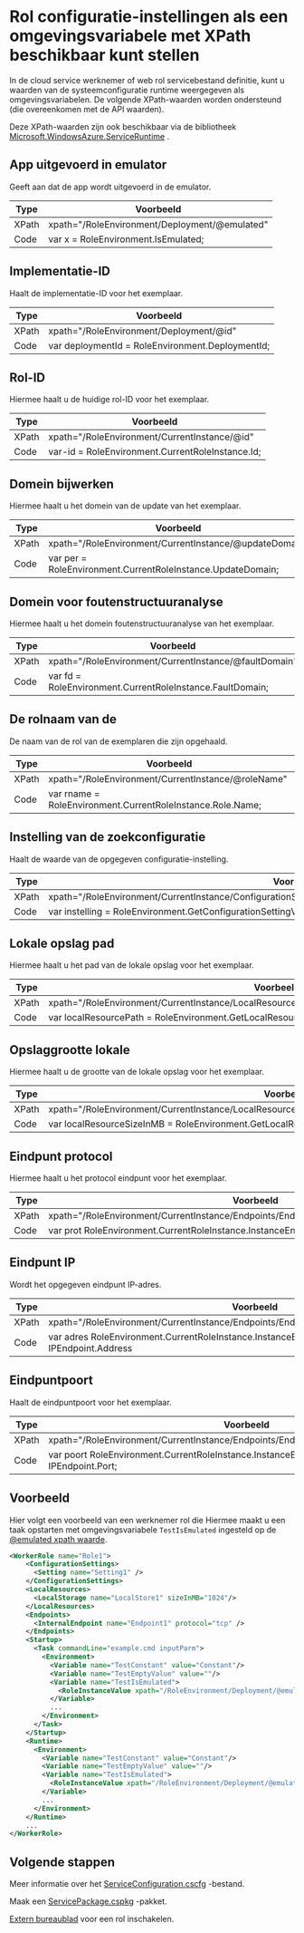<properties 
pageTitle="Cloud Services-rol config XPath bedriegen blad | Microsoft Azure" 
description="De verschillende XPath-instellingen kunt u in de cloud service rol config instellingen weergegeven als een omgevingsvariabele." 
services="cloud-services" 
documentationCenter="" 
authors="Thraka" 
manager="timlt" 
editor=""/>
<tags 
ms.service="cloud-services" 
ms.workload="tbd" 
ms.tgt_pltfrm="na" 
ms.devlang="na" 
ms.topic="article" 
ms.date="08/10/2016" 
ms.author="adegeo"/>

# <a name="expose-role-configuration-settings-as-an-environment-variable-with-xpath"></a>Rol configuratie-instellingen als een omgevingsvariabele met XPath beschikbaar kunt stellen

In de cloud service werknemer of web rol servicebestand definitie, kunt u waarden van de systeemconfiguratie runtime weergegeven als omgevingsvariabelen. De volgende XPath-waarden worden ondersteund (die overeenkomen met de API waarden).

Deze XPath-waarden zijn ook beschikbaar via de bibliotheek [Microsoft.WindowsAzure.ServiceRuntime](https://msdn.microsoft.com/library/microsoft.windowsazure.serviceruntime.roleenvironment.aspx) . 

## <a name="app-running-in-emulator"></a>App uitgevoerd in emulator

Geeft aan dat de app wordt uitgevoerd in de emulator.

| Type  | Voorbeeld |
| ----- | ------- |
| XPath | xpath="/RoleEnvironment/Deployment/@emulated" |
| Code  | var x = RoleEnvironment.IsEmulated; |


## <a name="deployment-id"></a>Implementatie-ID

Haalt de implementatie-ID voor het exemplaar.

| Type  | Voorbeeld |
| ----- | ------- |
| XPath | xpath="/RoleEnvironment/Deployment/@id" |
| Code  | var deploymentId = RoleEnvironment.DeploymentId; |


## <a name="role-id"></a>Rol-ID 

Hiermee haalt u de huidige rol-ID voor het exemplaar.

| Type  | Voorbeeld |
| ----- | ------- |
| XPath | xpath="/RoleEnvironment/CurrentInstance/@id" |
| Code  | var-id = RoleEnvironment.CurrentRoleInstance.Id; |


## <a name="update-domain"></a>Domein bijwerken

Hiermee haalt u het domein van de update van het exemplaar.

| Type  | Voorbeeld |
| ----- | ------- |
| XPath | xpath="/RoleEnvironment/CurrentInstance/@updateDomain" |
| Code  | var per = RoleEnvironment.CurrentRoleInstance.UpdateDomain; |


## <a name="fault-domain"></a>Domein voor foutenstructuuranalyse

Hiermee haalt u het domein foutenstructuuranalyse van het exemplaar.

| Type  | Voorbeeld |
| ----- | ------- |
| XPath | xpath="/RoleEnvironment/CurrentInstance/@faultDomain" |
| Code  | var fd = RoleEnvironment.CurrentRoleInstance.FaultDomain; |


## <a name="role-name"></a>De rolnaam van de

De naam van de rol van de exemplaren die zijn opgehaald.

| Type  | Voorbeeld |
| ----- | ------- |
| XPath | xpath="/RoleEnvironment/CurrentInstance/@roleName" |
| Code  | var rname = RoleEnvironment.CurrentRoleInstance.Role.Name;  |


## <a name="config-setting"></a>Instelling van de zoekconfiguratie

Haalt de waarde van de opgegeven configuratie-instelling.

| Type  | Voorbeeld |
| ----- | ------- |
| XPath | xpath="/RoleEnvironment/CurrentInstance/ConfigurationSettings/ConfigurationSetting[@name='Setting1']/@value" |
| Code  | var instelling = RoleEnvironment.GetConfigurationSettingValue("Setting1"); |
 
## <a name="local-storage-path"></a>Lokale opslag pad

Hiermee haalt u het pad van de lokale opslag voor het exemplaar.

| Type  | Voorbeeld |
| ----- | ------- |
| XPath | xpath="/RoleEnvironment/CurrentInstance/LocalResources/LocalResource[@name='LocalStore1']/@path" |
| Code  | var localResourcePath = RoleEnvironment.GetLocalResource("LocalStore1"). RootPath; |


## <a name="local-storage-size"></a>Opslaggrootte lokale

Hiermee haalt u de grootte van de lokale opslag voor het exemplaar.

| Type  | Voorbeeld |
| ----- | ------- |
| XPath | xpath="/RoleEnvironment/CurrentInstance/LocalResources/LocalResource[@name='LocalStore1']/@sizeInMB" |
| Code  | var localResourceSizeInMB = RoleEnvironment.GetLocalResource("LocalStore1"). MaximumSizeInMegabytes; |

## <a name="endpoint-protocol"></a>Eindpunt protocol 

Hiermee haalt u het protocol eindpunt voor het exemplaar.

| Type  | Voorbeeld |
| ----- | ------- |
| XPath | xpath="/RoleEnvironment/CurrentInstance/Endpoints/Endpoint[@name='Endpoint1']/@protocol" |
| Code  | var prot RoleEnvironment.CurrentRoleInstance.InstanceEndpoints["Endpoint1 ="]. Protocol; |

## <a name="endpoint-ip"></a>Eindpunt IP

Wordt het opgegeven eindpunt IP-adres.

| Type | Voorbeeld |
| ----- | ---- |
| XPath | xpath="/RoleEnvironment/CurrentInstance/Endpoints/Endpoint[@name='Endpoint1']/@address" |
| Code  | var adres RoleEnvironment.CurrentRoleInstance.InstanceEndpoints["Endpoint1 ="]. IPEndpoint.Address |

## <a name="endpoint-port"></a>Eindpuntpoort 

Haalt de eindpuntpoort voor het exemplaar.

| Type  | Voorbeeld |
| ----- | ------- |
| XPath | xpath="/RoleEnvironment/CurrentInstance/Endpoints/Endpoint[@name='Endpoint1']/@port" |
| Code  | var poort RoleEnvironment.CurrentRoleInstance.InstanceEndpoints["Endpoint1 ="]. IPEndpoint.Port; |





## <a name="example"></a>Voorbeeld

Hier volgt een voorbeeld van een werknemer rol die Hiermee maakt u een taak opstarten met omgevingsvariabele `TestIsEmulated` ingesteld op de [ @emulated xpath waarde](#app-running-in-emulator). 

```xml
<WorkerRole name="Role1">
    <ConfigurationSettings>
      <Setting name="Setting1" />
    </ConfigurationSettings>
    <LocalResources>
      <LocalStorage name="LocalStore1" sizeInMB="1024"/>
    </LocalResources>
    <Endpoints>
      <InternalEndpoint name="Endpoint1" protocol="tcp" />
    </Endpoints>
    <Startup>
      <Task commandLine="example.cmd inputParm">
        <Environment>
          <Variable name="TestConstant" value="Constant"/>
          <Variable name="TestEmptyValue" value=""/>
          <Variable name="TestIsEmulated">
            <RoleInstanceValue xpath="/RoleEnvironment/Deployment/@emulated"/>
          </Variable>
          ...
        </Environment>
      </Task>
    </Startup>
    <Runtime>
      <Environment>
        <Variable name="TestConstant" value="Constant"/>
        <Variable name="TestEmptyValue" value=""/>
        <Variable name="TestIsEmulated">
          <RoleInstanceValue xpath="/RoleEnvironment/Deployment/@emulated"/>
        </Variable>
        ...
      </Environment>
    </Runtime>
    ...
</WorkerRole>
```

## <a name="next-steps"></a>Volgende stappen

Meer informatie over het [ServiceConfiguration.cscfg](cloud-services-model-and-package.md#serviceconfigurationcscfg) -bestand.

Maak een [ServicePackage.cspkg](cloud-services-model-and-package.md#servicepackagecspkg) -pakket.

[Extern bureaublad](cloud-services-role-enable-remote-desktop.md) voor een rol inschakelen.
